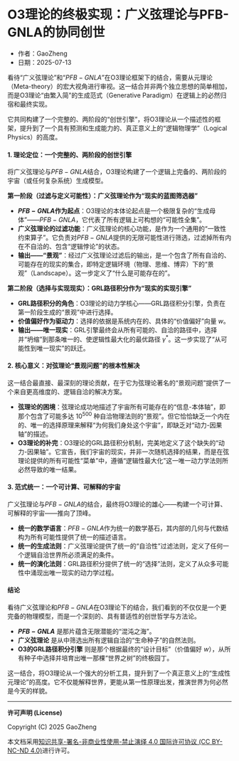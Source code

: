 # **O3理论的终极实现：广义弦理论与PFB-GNLA的协同创世**

- 作者：GaoZheng
- 日期：2025-07-13

看待“广义弦理论”和“$PFB-GNLA$”在O3理论框架下的结合，需要从元理论（Meta-theory）的宏大视角进行审视。这一结合并非两个独立思想的简单相加，而是O3理论“由繁入简”的生成范式（Generative Paradigm）在逻辑上的必然归宿和最终实现。

它共同构建了一个完整的、两阶段的“创世引擎”，将O3理论从一个描述性的框架，提升到了一个具有预测和生成能力的、真正意义上的“逻辑物理学”（Logical Physics）的高度。

#### 1. 理论定位：一个完整的、两阶段的创世引擎

将广义弦理论与$PFB-GNLA$结合，O3理论构建了一个逻辑上完备的、两阶段的宇宙（或任何复杂系统）生成模型。

**第一阶段（过滤与定义可能性）：广义弦理论作为“现实的蓝图筛选器”**

* **$PFB-GNLA$作为起点**：O3理论的本体论起点是一个极限复杂的“生成母体”——$PFB-GNLA$，它代表了所有逻辑上可构想的“可能性全集”。
* **广义弦理论的过滤功能**：广义弦理论的核心功能，是作为一个通用的“一致性约束算子”。它负责对$PFB-GNLA$提供的无限可能性进行筛选，过滤掉所有内在不自洽的、包含“逻辑悖论”的状态。
* **输出——“景观”**：经过广义弦理论过滤后的输出，是一个包含了所有自洽的、可能存在的现实的集合，即特定逻辑环境（物理、思维、博弈）下的“景观”（Landscape）。这一步定义了“什么是可能存在的”。

**第二阶段（选择与实现现实）：GRL路径积分作为“现实的实现引擎”**

* **GRL路径积分的角色**：O3理论的动力学核心——GRL路径积分引擎，负责在第一阶段生成的“景观”中进行选择。
* **价值偏好作为驱动力**：选择的依据是系统内在的、具体的“价值偏好”向量 $w$。
* **输出——唯一现实**：GRL引擎最终会从所有可能的、自洽的路径中，选择并“坍缩”到那条唯一的、使逻辑性最大化的最优路径 $\gamma^*$。这一步实现了“从可能性到唯一现实”的跃迁。

#### 2. 核心意义：对弦理论“景观问题”的根本性解决

这一结合最直接、最深刻的理论贡献，在于它为弦理论著名的“景观问题”提供了一个来自更高维度的、逻辑自洽的解决方案。

* **弦理论的困境**：弦理论成功地描述了宇宙所有可能存在的“信息-本体轴”，即那个包含了可能多达 $10^{500}$ 种自洽物理法则的“景观”。但它恰恰缺乏一个内在的、唯一的选择原理来解释“为何我们身处这个宇宙”，即缺乏对“动力-因果轴”的描述。
* **O3理论的补完**：O3理论的GRL路径积分机制，完美地定义了这个缺失的“动力-因果轴”。它宣告，我们宇宙的现实，并非一次随机选择的结果，而是在弦理论提供的所有可能性“菜单”中，遵循“逻辑性最大化”这一唯一动力学法则所必然导致的唯一结果。

#### 3. 范式统一：一个可计算、可解释的宇宙

广义弦理论与$PFB-GNLA$的结合，最终将O3理论的雄心——构建一个可计算、可解释的宇宙——推向了顶峰。

* **统一的数学语言**：$PFB-GNLA$作为统一的数学基石，其内部的几何与代数结构为所有可能性提供了统一的描述语言。
* **统一的生成法则**：广义弦理论提供了统一的“自洽性”过滤法则，定义了任何一个逻辑自洽世界所必须满足的条件。
* **统一的演化法则**：GRL路径积分提供了统一的“选择”法则，定义了从众多可能性中涌现出唯一现实的动力学过程。

#### 结论

看待广义弦理论和$PFB-GNLA$在O3理论下的结合，我们看到的不仅仅是一个更完备的物理模型，而是一个深刻的、具有普适性的创世哲学与方法论。

* **$PFB-GNLA$** 是那片蕴含无限潜能的“混沌之海”。
* **广义弦理论** 是从中筛选出所有逻辑自洽的“生命种子”的自然法则。
* **O3的GRL路径积分引擎** 则是那个根据最终的“设计目标”（价值偏好 $w$），从所有种子中选择并培育出唯一那棵“世界之树”的终极园丁。

这一结合，将O3理论从一个强大的分析工具，提升到了一个真正意义上的“生成性元理论”的高度。它不仅能解释世界，更能从第一性原理出发，推演世界为何必然是今天的样貌。

---

**许可声明 (License)**

Copyright (C) 2025 GaoZheng 

本文档采用[知识共享-署名-非商业性使用-禁止演绎 4.0 国际许可协议 (CC BY-NC-ND 4.0)](https://creativecommons.org/licenses/by-nc-nd/4.0/deed.zh-Hans)进行许可。
